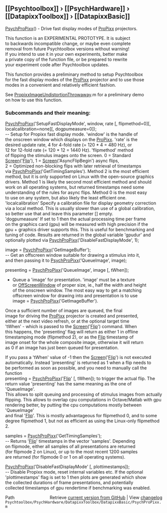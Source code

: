 ## [[Psychtoolbox]] &#8250; [[PsychHardware]] &#8250; [[DatapixxToolbox]] &#8250; [[DatapixxBasic]]

[PsychProPixx](PsychProPixx)() - Drive fast display modes of [ProPixx](ProPixx) projectors.  
  
This function is an EXPERIMENTAL PROTOTYPE. It is subject  
to backwards incompatible change, or maybe even complete  
removal from future Psychtoolbox versions without warning!  
If you intend to use it in your own experiments, better make  
a private copy of the function file, or be prepared to rewrite  
your experiment code after Psychtoolbox updates.  
  
This function provides a preliminary method to setup Psychtoolbox  
for the fast display modes of the [ProPixx](ProPixx) projector and to use those  
modes in a convenient and relatively efficient fashion.  
  
See [PropixxImageUndistortionThrowaway](PropixxImageUndistortionThrowaway).m for a preliminary demo  
on how to use this function.  
  
  
### Subcommands and their meaning:  
  
[PsychProPixx](PsychProPixx)('SetupFastDisplayMode', window, rate [, flipmethod=0][, localcalibration=none][, dogpumeasure=0]);  
-- Setup for Propixx fast display mode. 'window' is the handle of  
the onscreen window which displays on the [ProPixx](ProPixx). 'rate' is the  
desired update rate, 4 for 4-fold rate (= 120 \* 4 = 480 Hz), or  
12 for 12-fold rate (= 120 \* 12 = 1440 Hz). 'flipmethod' method  
of flipping the stimulus images onto the screen. 0 = Standard  
[Screen](Screen)('[Flip](Flip)'), 1 = [Screen](Screen)('AsyncFlipBegin') async flips,  
2 = Optimized non-blocking flips with later retrieval of timestamps  
via [PsychProPixx](PsychProPixx)('GetTimingSamples'). Method 2 is the most efficient  
method, but it is only supported on Linux with the open-source graphics  
drivers. Method 1 is likely the second most efficient method and should  
work on all operating systems, but returned timestamps need some  
understanding of the rules for async flips. Method 0 is the most easy  
to use on any system, but also likely the least efficient one.  
'localcalibration' Specify a calibration file for display geometry correction  
via a local method. This is usually slower than use of a global calibration,  
so better use that and leave this parameter [] empty.  
'dogpumeasure' If set to 1 then the actual processing time per frame  
on the graphics card (gpu) will be measured with high precision if the  
gpu + graphics driver supports this. This is useful for benchmarking and  
tuning of code. Results are returned in the global variable 'gpudur' and  
optionally plotted via [PsychProPixx](PsychProPixx)('DisableFastDisplayMode', 1);  
  
  
image = [PsychProPixx](PsychProPixx)('GetImageBuffer');  
-- Get an offscreen window suitable for drawing a stimulus into it,  
and then passing it to [PsychProPixx](PsychProPixx)('QueueImage', image);  
  
  
presenting = [PsychProPixx](PsychProPixx)('QueueImage', image [, tWhen]);  
- Queue a 'image' for presentation. 'image' must be a texture  
or [OffScreenWindow](OffScreenWindow) of proper size, ie., half the width and height  
of the onscreen window. The most easy way to get a matching  
offscreen window for drawing into and presentation is to use  
image = [PsychProPixx](PsychProPixx)('GetImageBuffer').  
  
Once a sufficient number of images are queued, the final  
image for driving the [ProPixx](ProPixx) projector is created and presented,  
either at the next video refresh, or at the optional target time  
'tWhen' - which is passed to the [Screen](Screen)('[Flip](Flip)') command. When  
this happens, the 'presenting' flag will return as either 1 in offline  
timestamping mode (flipmethod 2), or as the [Flip](Flip) timestamp of  
image onset for the whole composite image, otherwise it will return  
as 0 if an image has just been queued for presentation.  
  
If you pass a 'tWhen' value of -1 then the [Screen](Screen)('[Flip](Flip)') is not executed  
automatically. Instead 'presenting' is returned as 1 when a flip needs to  
be performed as soon as possible, and you need to manually call the function  
presenting = [PsychProPixx](PsychProPixx)('[Flip](Flip)' [, tWhen]); to trigger the actual flip. The  
return value 'presenting' has the same meaning as the one of 'QueueImage'.  
This allows to split queuing and processing of stimulus images from actually  
flipping. This allows to overlap cpu computations in Octave/Matlab with gpu  
rendering better, by putting the cpu computations mostly between 'QueueImage'  
and final '[Flip](Flip)'. This is mostly advantageous for flipmethod 0, and to some  
degree flipmethod 1, but not as efficient as using the Linux-only flipmethod 2.  
  
  
samples = [PsychProPixx](PsychProPixx)('GetTimingSamples');  
-- Returns '[Flip](Flip)' timestamps in the vector 'samples'. Depending  
on flipmode, either all samples of all presentations are returned  
(for flipmode 2 on Linux), or up to the most recent 1200 samples  
are returned (for flipmode 0 or 1 on all operating systems).  
  
  
[PsychProPixx](PsychProPixx)('DisableFastDisplayMode' [, plottimestamps]);  
-- Disable Propixx mode, reset internal variables etc. If the optional  
'plottimestamps' flag is set to 1 then plots are generated which show  
the collected durations of frame presentations, and potentially  
collected timestamps of gpu rendertime if benchmarking was enabled.  
  




<div class="code_header" style="text-align:right;">
  <span style="float:left;">Path&nbsp;&nbsp;</span> <span class="counter">Retrieve <a href=
  "https://raw.github.com/Psychtoolbox-3/Psychtoolbox-3/beta/Psychtoolbox/PsychHardware/DatapixxToolbox/DatapixxBasic/PsychProPixx.m">current version from GitHub</a> | View <a href=
  "https://github.com/Psychtoolbox-3/Psychtoolbox-3/commits/beta/Psychtoolbox/PsychHardware/DatapixxToolbox/DatapixxBasic/PsychProPixx.m">changelog</a></span>
</div>
<div class="code">
  <code>Psychtoolbox/PsychHardware/DatapixxToolbox/DatapixxBasic/PsychProPixx.m</code>
</div>

